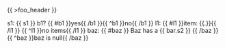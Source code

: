 {{ >foo_header }}

s1: {{ s1 }}
b1? {{ #b1 }}yes{{ /b1 }}{{ ^b1 }}no{{ /b1 }}
l1:
{{ #l1 }}item: {{.}}{{ /l1 }}
{{ ^l1 }}no items{{ /l1 }}
baz:
{{ #baz }}
Baz has a {{ bar.s2 }}
{{ /baz }}
{{ ^baz }}baz is null{{ /baz }}